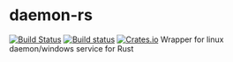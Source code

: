 # daemon-rs
[![Build Status](https://travis-ci.org/bozaro/daemon-rs.svg?branch=master)](https://travis-ci.org/bozaro/daemon-rs)
[![Build status](https://ci.appveyor.com/api/projects/status/2p6jms9srqim5v2q/branch/master?svg=true)](https://ci.appveyor.com/project/bozaro/daemon-rs/branch/master)
[![Crates.io](https://img.shields.io/crates/v/daemon.svg)](https://crates.io/crates/daemon)
Wrapper for linux daemon/windows service for Rust

